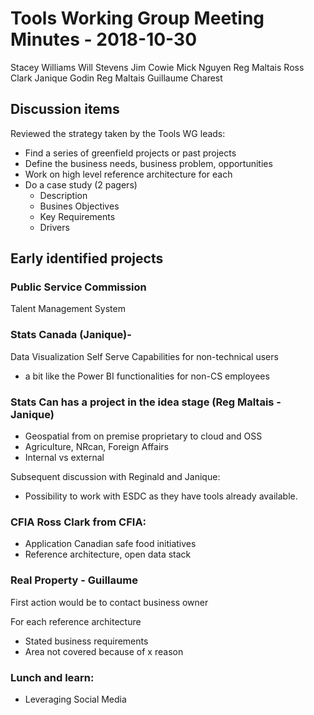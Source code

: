 # Tools Working Group Meeting Minutes - 2018-10-30

Stacey Williams
Will Stevens
Jim Cowie
Mick Nguyen
Reg Maltais
Ross Clark
Janique Godin
Reg Maltais
Guillaume Charest

## Discussion items

Reviewed the strategy taken by the Tools WG leads:

* Find a series of greenfield projects or past projects
* Define the business needs, business problem, opportunities
* Work on high level reference architecture for each
* Do a case study (2 pagers)
  * Description
  * Busines Objectives
  * Key Requirements
  * Drivers

## Early identified projects

### Public Service Commission

Talent Management System

### Stats Canada (Janique)-

Data Visualization Self Serve Capabilities for non-technical users

* a bit like the Power BI functionalities for non-CS employees

### Stats Can has a project in the idea stage (Reg Maltais - Janique)
- Geospatial from on premise proprietary to cloud and OSS
- Agriculture, NRcan, Foreign Affairs
- Internal vs external

Subsequent discussion with Reginald and Janique:

* Possibility to work with ESDC as they have tools already available.

### CFIA Ross Clark from CFIA:
- Application Canadian safe food initiatives
- Reference architecture, open data stack

### Real Property - Guillaume

First action would be to contact business owner

For each reference architecture

- Stated business requirements
- Area not covered because of x reason

### Lunch and learn:

- Leveraging Social Media

